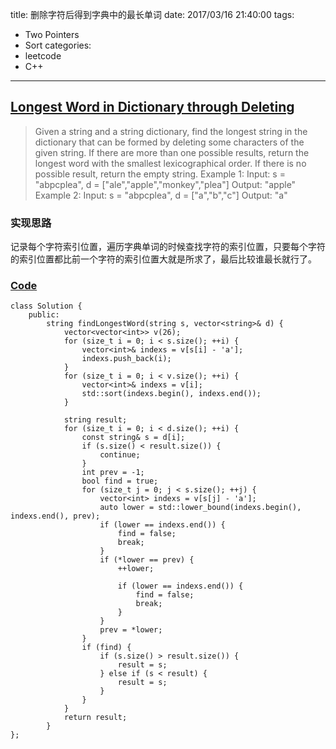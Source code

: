 title: 删除字符后得到字典中的最长单词
date: 2017/03/16 21:40:00
tags:
- Two Pointers
- Sort
categories:
- leetcode
- C++

---
## [Longest Word in Dictionary through Deleting](https://leetcode.com/problems/longest-word-in-dictionary-through-deleting/)
> Given a string and a string dictionary, find the longest string in the dictionary that can be formed by deleting some characters of the given string. If there are more than one possible results, return the longest word with the smallest lexicographical order. If there is no possible result, return the empty string.
> Example 1:
> Input:
> s = "abpcplea", d = ["ale","apple","monkey","plea"]
> Output: 
> "apple"
> Example 2:
> Input:
> s = "abpcplea", d = ["a","b","c"]
> Output: 
> "a"

### 实现思路
记录每个字符索引位置，遍历字典单词的时候查找字符的索引位置，只要每个字符的索引位置都比前一个字符的索引位置大就是所求了，最后比较谁最长就行了。

### [Code](https://github.com/Finalcheat/leetcode/blob/master/src/Longest-Word-in-Dictionary-through-Deleting.cpp)
```
class Solution {
    public:
        string findLongestWord(string s, vector<string>& d) {
            vector<vector<int>> v(26);
            for (size_t i = 0; i < s.size(); ++i) {
                vector<int>& indexs = v[s[i] - 'a'];
                indexs.push_back(i);
            }
            for (size_t i = 0; i < v.size(); ++i) {
                vector<int>& indexs = v[i];
                std::sort(indexs.begin(), indexs.end());
            }
            
            string result;
            for (size_t i = 0; i < d.size(); ++i) {
                const string& s = d[i];
                if (s.size() < result.size()) {
                    continue;
                }
                int prev = -1;
                bool find = true;
                for (size_t j = 0; j < s.size(); ++j) {
                    vector<int> indexs = v[s[j] - 'a'];
                    auto lower = std::lower_bound(indexs.begin(), indexs.end(), prev);
                    if (lower == indexs.end()) {
                        find = false;
                        break;
                    }
                    if (*lower == prev) {
                        ++lower;
                    
                        if (lower == indexs.end()) {
                            find = false;
                            break;
                        }
                    }
                    prev = *lower;
                }
                if (find) {
                    if (s.size() > result.size()) {
                        result = s;
                    } else if (s < result) {
                        result = s;
                    }
                }
            }
            return result;
        }
};
```
